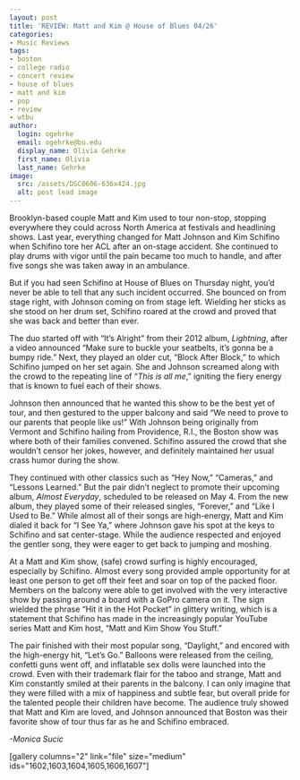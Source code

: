 ```yaml
---
layout: post
title: 'REVIEW: Matt and Kim @ House of Blues 04/26'
categories:
- Music Reviews
tags:
- boston
- college radio
- concert review
- house of blues
- matt and kim
- pop
- review
- wtbu
author:
  login: ogehrke
  email: ogehrke@bu.edu
  display_name: Olivia Gehrke
  first_name: Olivia
  last_name: Gehrke
image:
  src: /assets/DSC0606-636x424.jpg
  alt: post lead image
---
```


Brooklyn-based couple Matt and Kim used to tour non-stop, stopping everywhere they could across North America at festivals and headlining shows. Last year, everything changed for Matt Johnson and Kim Schifino when Schifino tore her ACL after an on-stage accident. She continued to play drums with vigor until the pain became too much to handle, and after five songs she was taken away in an ambulance.

But if you had seen Schifino at House of Blues on Thursday night, you’d never be able to tell that any such incident occurred. She bounced on from stage right, with Johnson coming on from stage left. Wielding her sticks as she stood on her drum set, Schifino roared at the crowd and proved that she was back and better than ever.

The duo started off with “It’s Alright” from their 2012 album, _Lightning_, after a video announced “Make sure to buckle your seatbelts, it’s gonna be a bumpy ride.” Next, they played an older cut, “Block After Block,” to which Schifino jumped on her set again. She and Johnson screamed along with the crowd to the repeating line of “_This is all me_,” igniting the fiery energy that is known to fuel each of their shows. 

Johnson then announced that he wanted this show to be the best yet of tour, and then gestured to the upper balcony and said “We need to prove to our parents that people like us!” With Johnson being originally from Vermont and Schifino hailing from Providence, R.I., the Boston show was where both of their families convened. Schifino assured the crowd that she wouldn’t censor her jokes, however, and definitely maintained her usual crass humor during the show. 

They continued with other classics such as “Hey Now,” “Cameras,” and “Lessons Learned.” But the pair didn’t neglect to promote their upcoming album, _Almost Everyday_, scheduled to be released on May 4. From the new album, they played some of their released singles, “Forever,” and “Like I Used to Be.” While almost all of their songs are high-energy, Matt and Kim dialed it back for “I See Ya,” where Johnson gave his spot at the keys to Schifino and sat center-stage. While the audience respected and enjoyed the gentler song, they were eager to get back to jumping and moshing.

At a Matt and Kim show, (safe) crowd surfing is highly encouraged, especially by Schifino. Almost every song provided ample opportunity for at least one person to get off their feet and soar on top of the packed floor. Members on the balcony were able to get involved with the very interactive show by passing around a board with a GoPro camera on it. The sign wielded the phrase “Hit it in the Hot Pocket” in glittery writing, which is a statement that Schifino has made in the increasingly popular YouTube series Matt and Kim host, “Matt and Kim Show You Stuff.”

The pair finished with their most popular song, “Daylight,” and encored with the high-energy hit, “Let’s Go.” Balloons were released from the ceiling, confetti guns went off, and inflatable sex dolls were launched into the crowd. Even with their trademark flair for the taboo and strange, Matt and Kim constantly smiled at their parents in the balcony. I can only imagine that they were filled with a mix of happiness and subtle fear, but overall pride for the talented people their children have become. The audience truly showed that Matt and Kim are loved, and Johnson announced that Boston was their favorite show of tour thus far as he and Schifino embraced.

_\-Monica Sucic_

\[gallery columns="2" link="file" size="medium" ids="1602,1603,1604,1605,1606,1607"\]